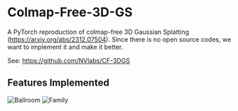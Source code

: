 # Colmap-Free-3D-GS
A PyTorch reproduction of colmap-free 3D Gaussian Splatting (https://arxiv.org/abs/2312.07504). Since there is no open source codes, we want to implement it and make it better.

See: https://github.com/NVlabs/CF-3DGS

## Features Implemented

![Ballroom](https://raw.githubusercontent.com/leo-frank/Colmap-Free-3D-GS/main/Ballroom.gif)
![Family](https://raw.githubusercontent.com/leo-frank/Colmap-Free-3D-GS/main/Family.gif)
